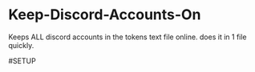 # Keep-Discord-Accounts-On
Keeps ALL discord accounts in the tokens text file online. does it in 1 file quickly.

#SETUP
###
